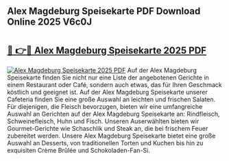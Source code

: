 ## Alex Magdeburg Speisekarte PDF Download Online 2025 V6c0J

# <h2><a href="http://gcd4px.nevu.top/?p=Alex+Magdeburg+Speisekarte">🔗 👉🔴 Alex Magdeburg Speisekarte 2025 PDF</a></h2>

[![Alex Magdeburg Speisekarte 2025 PDF](https://i.imgur.com/dBaPXMq.png)](http://gcd4px.nevu.top/?p=Alex+Magdeburg+Speisekarte)
Auf der Alex Magdeburg Speisekarte finden Sie nicht nur eine Liste der angebotenen Gerichte in einem Restaurant oder Café, sondern auch etwas, das für Ihren Geschmack köstlich und geeignet ist. Auf der Alex Magdeburg Speisekarte unserer Cafeteria finden Sie eine große Auswahl an leichten und frischen Salaten. Für diejenigen, die Fleisch bevorzugen, bieten wir eine umfangreiche Auswahl an Gerichten auf der Alex Magdeburg Speisekarte an: Rindfleisch, Schweinefleisch, Huhn und Fisch. Unseren Auserwählten bieten wir Gourmet-Gerichte wie Schaschlik und Steak an, die bei frischem Feuer zubereitet werden. Unsere Alex Magdeburg Speisekarte bietet eine große Auswahl an Desserts, von traditionellen Torten und Kuchen bis hin zu exquisiten Crème Brûlée und Schokoladen-Fan-Si.
